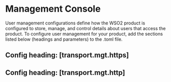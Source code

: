 # Management Console
User management configurations define how the WSO2 product is configured to store, manage, and control details about users that access the product. 
To configure user management for your product, add the sections listed below (headings and parameters) to the .toml file. 

## Config heading: [transport.mgt.https]



## Config heading: [transport.mgt.http]

 
